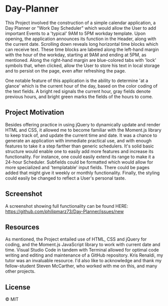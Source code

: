 # Day-Planner

This Project involved the construction of a simple calendar application, a Day Planner or "Work Day Scheduler" which would allow the User to add important Events to a 'typical' 9AM to 5PM workday template. Upon opening, the application announces its function in the Header, along with the current date. Scrolling down reveals long horizontal time blocks which can receive text. These time blocks are labeled along the left-hand margin with the hour of the workday, starting at 9AM and ending at 5PM, as mentioned. Along the right-hand margin are blue-colored tabs with 'lock' symbols that, when clicked, allow the User to store his text in local storage and to persist on the page, even after refreshing the page.

One notable feature of this application is the ability to determine 'at a glance' which is the current hour of the day, based on the color coding of the text fields. A bright red signals the current hour, gray fields denote previous hours, and bright green marks the fields of the hours to come.


## Project Motivation 

Besides offering practice in using jQuery to dynamically update and render HTML and CSS, it allowed me to become familiar with the Moment.js library to keep track of, and update the current time and date. It was a chance to generate an application with immediate practical use, and with enough features to take it a step farther than generic schedulers. It's solid basic structure would enable one to easily add more features and increase its functionality. For instance, one could easily extend its range to make it a 24-hour Scheduler. Subfields could be formatted which would allow for more specialized and 'templatable' input fields. There could be pages added that might give it weekly or monthly functionality. Finally, the styling could easily be changed to reflect a User's personal taste.


## Screenshot

A screenshot showing full functionality can be found HERE: https://github.com/philipmarz73/Day-Planner/issues/new


## Resources

As mentioned, the Project entailed use of HTML, CSS and jQuery for coding, and the Moment.js JavaScript library to work with current date and time. Visual Studio Code in tandem with Terminal allowed for optimal code writing and editing and maintenance of a GitHub repository. Kris Renaldi, my tutor was an invaluable resource. I'd also like to acknowledge and thank my fellow-student Steven McCarther, who worked with me on this, and many other projects.


## License

&copy; MIT 

